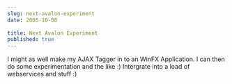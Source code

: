 ```yaml
---
slug: next-avalon-experiment
date: 2005-10-08
 
title: Next Avalon Experiment
published: true
---
```

I might as well make my AJAX Tagger in to an WinFX Application.  I can then do some experimentation and the like :)  Intergrate into a load of webservices and stuff :)<p />

